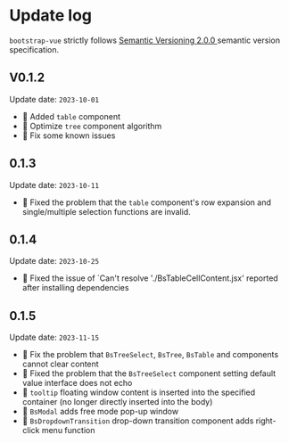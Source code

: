 # Update log
`bootstrap-vue` strictly follows [Semantic Versioning 2.0.0 ](https://semver.org/lang/zh-CN/) semantic version specification.

## V0.1.2
Update date: `2023-10-01`
+ 🌟 Added `table` component
+ 🌟 Optimize `tree` component algorithm
+ 🐞 Fix some known issues

## 0.1.3
Update date: `2023-10-11`
+ 🐞 Fixed the problem that the `table` component's row expansion and single/multiple selection functions are invalid.

## 0.1.4
Update date: `2023-10-25`
+ 🐞 Fixed the issue of `Can't resolve './BsTableCellContent.jsx' reported after installing dependencies

## 0.1.5
Update date: `2023-11-15`
+ 🐞 Fix the problem that `BsTreeSelect`, `BsTree`, `BsTable` and components cannot clear content
+ 🐞 Fixed the problem that the `BsTreeSelect` component setting default value interface does not echo
+ 🌟 `tooltip` floating window content is inserted into the specified container (no longer directly inserted into the body)
+ 🌟 `BsModal` adds free mode pop-up window
+ 🌟 `BsDropdownTransition` drop-down transition component adds right-click menu function
